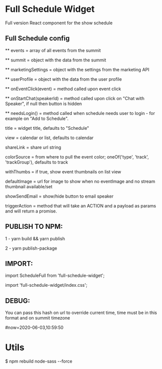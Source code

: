 # Full Schedule Widget
Full version React component for the show schedule


## Full Schedule config

   ** events                    = array of all events from the summit
   
   ** summit                    = object with the data from the summit
   
   ** marketingSettings         = object with the settings from the marketing API
   
   ** userProfile               = object with the data from the user profile
   
   ** onEventClick(event)       = method called upon event click
   
   ** onStartChat(speakerId)    = method called upon click on "Chat with Speaker", if null then button is hidden
    
   ** needsLogin()              = method called when schedule needs user to login - for example on "Add to Schedule".
   
   title            = widget title, defaults to "Schedule"
   
   view             = calendar or list, defaults to calendar

   shareLink        = share url string
   
   colorSource      = from where to pull the event color; oneOf('type', 'track', 'trackGroup'), defaults to track
   
   withThumbs       = if true, show event thumbnails on list view
   
   defaultImage     = url for image to show when no eventImage and no stream thumbnail available/set
   
   showSendEmail    = show/hide button to email speaker
   
   triggerAction    = method that will take an ACTION and a payload as params and will return a promise.
   

## PUBLISH TO NPM:

1 - yarn build && yarn publish

2 - yarn publish-package

## IMPORT:

import ScheduleFull from 'full-schedule-widget';

import 'full-schedule-widget/index.css';

## DEBUG:
You can pass this hash on url to override current time, time must be in this format and on summit timezone

\#now=2020-06-03,10:59:50

# Utils

$ npm rebuild node-sass --force